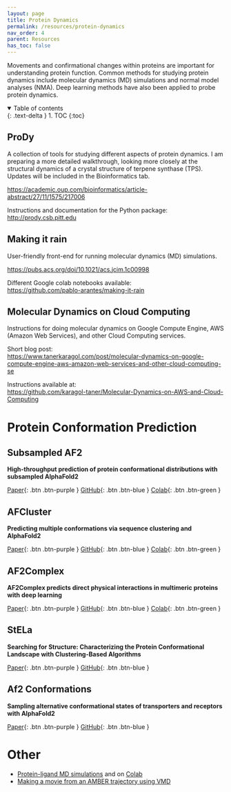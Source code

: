 ```yaml
---
layout: page
title: Protein Dynamics
permalink: /resources/protein-dynamics
nav_order: 4
parent: Resources
has_toc: false
---
```


Movements and confirmational changes within proteins are important for understanding protein function. Common methods for studying protein dynamics include molecular dynamics (MD) simulations and normal model analyses (NMA). Deep learning methods have also been applied to probe protein dynamics.

<details open markdown="block">
  <summary>
    Table of contents
  </summary>
  {: .text-delta }
1. TOC
{:toc}
</details>

## ProDy

A collection of tools for studying different aspects of protein dynamics. I am preparing a more detailed walkthrough, looking more closely at the structural dynamics of a crystal structure of terpene synthase (TPS). Updates will be included in the Bioinformatics tab.

https://academic.oup.com/bioinformatics/article-abstract/27/11/1575/217006

Instructions and documentation for the Python package: <br>
http://prody.csb.pitt.edu

## Making it rain

User-friendly front-end for running molecular dynamics (MD) simulations.

https://pubs.acs.org/doi/10.1021/acs.jcim.1c00998

Different Google colab notebooks available: <br>
https://github.com/pablo-arantes/making-it-rain

## Molecular Dynamics on Cloud Computing

Instructions for doing molecular dynamics on Google Compute Engine, AWS (Amazon Web Services), and other Cloud Computing services.

Short blog post: <br>
https://www.tanerkaragol.com/post/molecular-dynamics-on-google-compute-engine-aws-amazon-web-services-and-other-cloud-computing-se

Instructions available at: <br>
https://github.com/karagol-taner/Molecular-Dynamics-on-AWS-and-Cloud-Computing

# Protein Conformation Prediction

## Subsampled AF2

**High-throughput prediction of protein conformational distributions with subsampled AlphaFold2**

[Paper](https://www.nature.com/articles/s41467-024-46715-9){: .btn .btn-purple }
[GitHub](https://github.com/GMdSilva/gms_natcomms_1705932980_data){: .btn .btn-blue }
[Colab](https://colab.research.google.com/github/GMdSilva/gms_natcomms_1705932980_data/blob/main/AlphaFold2_Traj_v1.ipynb){: .btn .btn-green }

## AFCluster

**Predicting multiple conformations via sequence clustering and AlphaFold2**

[Paper](https://www.nature.com/articles/s41586-023-06832-9){: .btn .btn-purple }
[GitHub](https://github.com/HWaymentSteele/AF_Cluster){: .btn .btn-blue }
[Colab](https://colab.research.google.com/github/HWaymentSteele/AF_Cluster/blob/main/AFcluster.ipynb){: .btn .btn-green }

## AF2Complex 

**AF2Complex predicts direct physical interactions in multimeric proteins with deep learning**

[Paper](https://www.nature.com/articles/s41467-022-29394-2){: .btn .btn-purple }
[GitHub](https://github.com/FreshAirTonight/af2complex){: .btn .btn-blue }
[Colab](https://colab.research.google.com/github/FreshAirTonight/af2complex/blob/main/notebook/AF2Complex_notebook.ipynb){: .btn .btn-green }


## StELa

**Searching for Structure: Characterizing the Protein Conformational Landscape with Clustering-Based Algorithms**

[Paper](https://pubs.acs.org/doi/10.1021/acs.jcim.3c01511){: .btn .btn-purple }
[GitHub](https://github.com/DimaUClab/StELa-Protein-Structure-Clustering-Algorithm){: .btn .btn-blue }

## Af2 Conformations

**Sampling alternative conformational states of transporters and receptors with AlphaFold2**

[Paper](https://elifesciences.org/articles/75751){: .btn .btn-purple }
[GitHub](https://github.com/delalamo/af2_conformations){: .btn .btn-blue }

# Other

* [Protein-ligand MD simulations](https://github.com/hgbrian/MD_protein_ligand) and on [Colab](https://colab.research.google.com/github/hgbrian/biocolabs/blob/master/MD_protein_ligand.ipynb)
* [Making a movie from an AMBER trajectory using VMD](https://amberhub.chpc.utah.edu/making-movies/)
